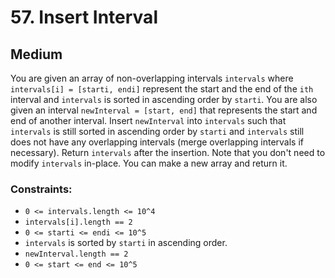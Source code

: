 # 57. Insert Interval

## Medium

You are given an array of non-overlapping intervals `intervals` where `intervals[i] = [starti, endi]` represent the
start and the end of the `ith` interval and `intervals` is sorted in ascending order by `starti`. You are also given an
interval `newInterval = [start, end]` that represents the start and end of another interval. Insert `newInterval`
into `intervals` such that `intervals` is still sorted in ascending order by `starti` and `intervals` still does not
have any overlapping intervals (merge overlapping intervals if necessary). Return `intervals` after the insertion. Note
that you don't need to modify `intervals` in-place. You can make a new array and return it.

### Constraints:

- `0 <= intervals.length <= 10^4`
- `intervals[i].length == 2`
- `0 <= starti <= endi <= 10^5`
- `intervals` is sorted by `starti` in ascending order.
- `newInterval.length == 2`
- `0 <= start <= end <= 10^5`
